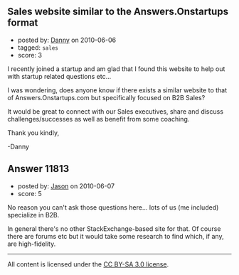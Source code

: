 ## Sales website similar to the Answers.Onstartups format

- posted by: [Danny](https://stackexchange.com/users/-1/2578-danny) on 2010-06-06
- tagged: `sales`
- score: 3

I recently joined a startup and am glad that I found this website to help out with startup related questions etc...

I was wondering, does anyone know if there exists a similar website to that of Answers.Onstartups.com but specifically focused on B2B Sales?

It would be great to connect with our Sales executives, share and discuss challenges/successes as well as benefit from some coaching.

Thank you kindly,

-Danny 


## Answer 11813

- posted by: [Jason](https://stackexchange.com/users/-1/2-jason) on 2010-06-07
- score: 5

No reason you can't ask those questions here... lots of us (me included) specialize in B2B.

In general there's no other StackExchange-based site for that.  Of course there are forums etc but it would take some research to find which, if any, are high-fidelity.



---

All content is licensed under the [CC BY-SA 3.0 license](https://creativecommons.org/licenses/by-sa/3.0/).
